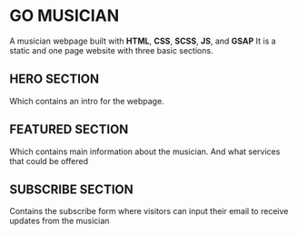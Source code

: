 # GO MUSICIAN
A musician webpage built with **HTML**, **CSS**, **SCSS**, **JS**, and **GSAP**
It is a static and one page website with three basic sections.

## HERO SECTION
Which contains an intro for the webpage.

## FEATURED SECTION
Which contains main information about the musician. And what services that could be offered

## SUBSCRIBE SECTION
Contains the subscribe form where visitors can input their email to receive updates from the musician